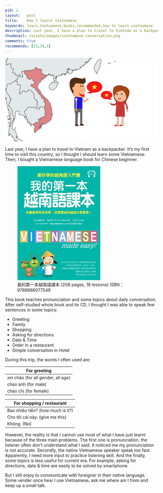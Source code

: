 ```yaml
---
pid: 1
layout:   post
title:    How I learnt Vietnamese
keywords: learn,Vietnamese,books,recommended,how to learn vietnamese
description: Last year, I have a plan to travel to Vietnam as a backpacker. It’s my first time to visit this country, so I thought I should learn some Vietnamese. Then, I bought a Vietnamese language book for Chinese beginner.
thumbnail: /assets/images/vietnamese-conversation.png
comments: true
recommends: [33,34,3]
---
```


![Fun Fun Vietname](/assets/images/vietnamese-conversation.png)

Last year, I have a plan to travel to Vietnam as a backpacker. It’s my first time to visit this country, so I thought I should learn some Vietnamese. Then, I bought a Vietnamese language book for Chinese beginner.

<figure>
  <div class="thumbnail">
    <img src="/assets/images/my-first-vietnamese-book.png" alt="Vietnamese beginner textbook">
  </div>
  <figcaption>
    我的第一本越南語課本 (208 pages, 16 lessons) ISBN：9789866077548
    <meta itemprop='bookID' content='isbn:9789866077548'/>
  </figcaption>
</figure>

This book teaches pronunciation and some topics about daily conversation.
After self-studied whole book and its CD, I thought I was able to speak few sentences in some topics:

* Greeting
* Family
* Shopping
* Asking for directions
* Date & Time
* Order in a restaurant
* Simple conversation in Hotel


During this trip, the words I often used are:

<div class="row">
  <div class="col-sm-6">
    <table class="striped">
      <thead>
        <tr><th>For greeting</th></tr>
      </thead>
      <tbody>
        <tr><td>xin chào (for all gender, all age)</td></tr>
        <tr><td>chào anh (for male)</td></tr>
        <tr><td>chào chị (for female)</td></tr>
      </tbody>
    </table>
  </div>
  <div class="col-sm-6">
    <table class="striped">
      <thead>
        <tr><th>For shopping / restaurant</th></tr>
      </thead>
      <tbody>
        <tr><td>Bao nhiêu tiền?  (how much is it?)</td></tr>
        <tr><td>Cho tôi cái này.  (give me this)</td></tr>
        <tr><td>Không.  (No)</td></tr>
      </tbody>
    </table>
  </div>
</div>

However, the reality is that I cannot use most of what I have just learnt because of the three main problems. The first one is pronunciation. the listener often don’t understand what I said. It noticed me my pronunciation is not accurate. Secondly, the native Vietnamese speaker speak too fast. Apparently, I need more input to practice listening skill. And the finally, some topics is less useful for current era. For example, asking for directions, date & time are easily to be solved by smartphone.

But I still enjoy to communicate with foreigner in their native language. Some vender once hear I use Vietnamese, ask me where am I from and keep up a small talk.
